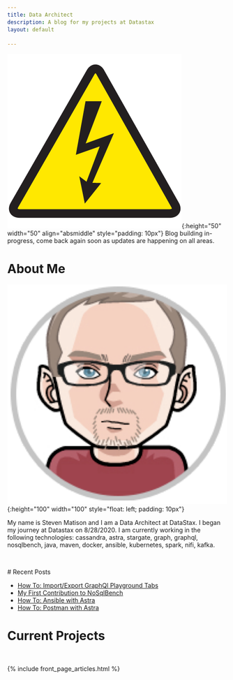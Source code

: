 ```yaml
---
title: Data Architect
description: A blog for my projects at Datastax
layout: default

---
```



![WARNING](/assets/images/warning.png){:height="50" width="50" align="absmiddle" style="padding: 10px"} Blog building in-progress, come back again soon as updates are happening on all areas.

# About Me

![SRM](/assets/images/SRM.png){:height="100" width="100" style="float: left; padding: 10px"}
 
My name is Steven Matison and I am a Data Architect at DataStax. I began my journey at Datastax on 8/28/2020. 
I am currently working in the following technologies: cassandra, astra, stargate, graph, graphql, nosqlbench, java, maven, docker,
ansible, kubernetes, spark, nifi, kafka.

<div style="clear: both"></div>
<p>&nbsp;</p>
# Recent Posts

*   <a href="/stargate/graphql/playground/">How To: Import/Export GraphQl Playground Tabs</a>
*   <a href="/nosqlbench/">My First Contribution to NoSqlBench</a>
*   <a href="/astra/ansible/">How To: Ansible with Astra</a>
*   <a href="/astra/postman/">How To: Postman with Astra</a>

# Current Projects
<p>&nbsp;</p>
{% include front_page_articles.html %}

